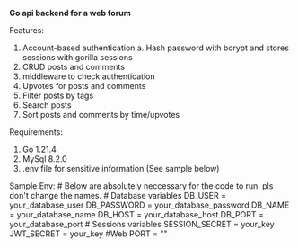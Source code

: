 **Go api backend for a web forum**

Features:
1. Account-based authentication
   a. Hash password with bcrypt and stores sessions with gorilla sessions
2. CRUD posts and comments
3. middleware to check authentication
4. Upvotes for posts and comments
5. Filter posts by tags
6. Search posts
7. Sort posts and comments by time/upvotes

Requirements:
1. Go 1.21.4
2. MySql 8.2.0
3. .env file for sensitive information (See sample below)

Sample Env:
    # Below are absolutely neccessary for the code to run, pls don't change the names.
    # Database variables
    DB_USER = your_database_user 
    DB_PASSWORD = your_database_password
    DB_NAME = your_database_name
    DB_HOST = your_database_host
    DB_PORT = your_database_port
    # Sessions variables
    SESSION_SECRET = your_key
    JWT_SECRET = your_key
    #Web
    PORT = ""
